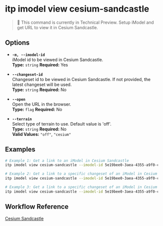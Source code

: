 # itp imodel view cesium-sandcastle

> 🔬 This command is currently in Technical Preview.
Setup iModel and get URL to view it in Cesium Sandcastle.

## Options

- **`-m, --imodel-id`**  
  iModel id to be viewed in Cesium Sandcastle.  
  **Type:** `string` **Required:** Yes

- **`--changeset-id`**  
  Changeset id to be viewed in Cesium Sandcastle. If not provided, the latest changeset will be used.  
  **Type:** `string` **Required:** No

- **`--open`**  
  Open the URL in the browser.  
  **Type:** `flag` **Required:** No

- **`--terrain`**  
  Select type of terrain to use. Default value is 'off'.  
  **Type:** `string` **Required:** No  
  **Valid Values:** `"off"`, `"cesium"`

## Examples

```bash
# Example 1: Get a link to an iModel in Cesium Sandcastle
itp imodel view cesium-sandcastle --imodel-id 5e19bee0-3aea-4355-a9f0-c6df9989ee7d

# Example 2: Get a link to a specific changeset of an iModel in Cesium Sandcastle
itp imodel view cesium-sandcastle --imodel-id 5e19bee0-3aea-4355-a9f0-c6df9989ee7d --changeset-id 2f3b4a8c92d747d5c8a8b2f9cde6742e5d74b3b5

# Example 3: Get a link to a specific changeset of an iModel in Cesium Sandcastle and open the URL in the browser
itp imodel view cesium-sandcastle --imodel-id 5e19bee0-3aea-4355-a9f0-c6df9989ee7d --changeset-id 2f3b4a8c92d747d5c8a8b2f9cde6742e5d74b3b5 --open
```

## Workflow Reference

[Cesium Sandcastle](/docs/command-workflows/cesium-sandcastle)